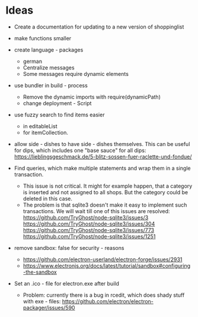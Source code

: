 # Ideas
- Create a documentation for updating to a new version of shoppinglist

- make functions smaller

- create language - packages
  - german
  - Centralize messages
  - Some messages require dynamic elements

- use bundler in build - process
  - Remove the dynamic imports with require(dynamicPath)
  - change deployment - Script

- use fuzzy search to find items easier
    - in editableList
    - for itemCollection.

- allow side - dishes to have side - dishes themselves. This can be useful for dips, which includes one "base sauce" for all dips: https://lieblingsgeschmack.de/5-blitz-sossen-fuer-raclette-und-fondue/

- Find queries, which make multiple statements and wrap them in a single transaction.
    - This issue is not critical. It might for example happen, that a category is inserted and
    not assigned to all shops. But the category could be deleted in this case.
    - The problem is that sqlite3 doesn't make it easy to implement such transactions.
    We will wait till one of this issues are resolved:
    https://github.com/TryGhost/node-sqlite3/issues/3
    https://github.com/TryGhost/node-sqlite3/issues/304
    https://github.com/TryGhost/node-sqlite3/issues/773
    https://github.com/TryGhost/node-sqlite3/issues/1251

- remove sandbox: false for security - reasons
  - https://github.com/electron-userland/electron-forge/issues/2931
  - https://www.electronjs.org/docs/latest/tutorial/sandbox#configuring-the-sandbox

- Set an .ico - file for electron.exe after build
  - Problem: currently there is a bug in rcedit, which does shady stuff with exe - files: https://github.com/electron/electron-packager/issues/590
